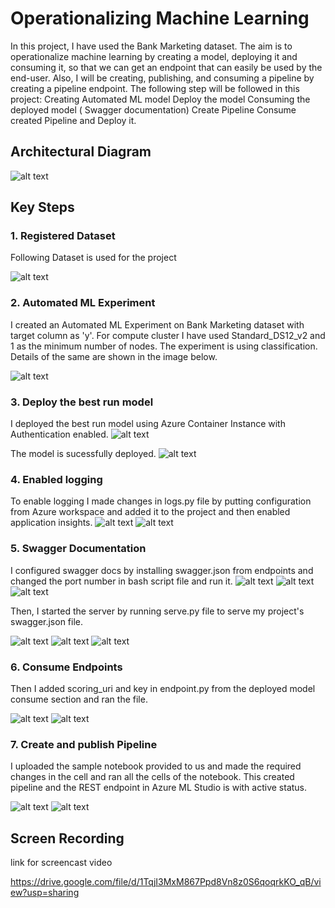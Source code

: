 


# Operationalizing Machine Learning

In this project, I have used the Bank Marketing dataset. The aim is to operationalize machine learning by creating a model, deploying it and consuming it, so that we can get an endpoint that can easily be used by the end-user. Also, I will be creating, publishing, and consuming a pipeline by creating a pipeline endpoint.
The following step will be followed in this project: Creating Automated ML model Deploy the model Consuming the deployed model ( Swagger documentation) Create Pipeline Consume created Pipeline and Deploy it.


## Architectural Diagram
![alt text](https://github.com/NikitaMahajan19/Operationalizing-Machine-Learning/blob/master/image/architecture%20diagram.JPG)

## Key Steps
### 1. Registered Dataset

Following Dataset is used for the project

![alt text](https://github.com/NikitaMahajan19/Operationalizing-Machine-Learning/blob/master/image/Registered%20Dataset.JPG)

### 2. Automated ML Experiment

I created an Automated ML Experiment on Bank Marketing dataset with target column as 'y'. For compute cluster I have used Standard_DS12_v2 and 1 as the minimum number of nodes. The experiment is using classification. Details of the same are shown in the image below.

![alt text](https://github.com/NikitaMahajan19/Operationalizing-Machine-Learning/blob/master/image/auto%20ml%20run.JPG)

### 3. Deploy the best run model

I deployed the best run model using Azure Container Instance with Authentication enabled.
![alt text](https://github.com/NikitaMahajan19/Operationalizing-Machine-Learning/blob/master/image/deployed%20model.JPG)

The model is sucessfully deployed.
![alt text](https://github.com/NikitaMahajan19/Operationalizing-Machine-Learning/blob/master/image/model%20healthy.JPG)

### 4. Enabled logging

To enable logging I made changes in logs.py file by putting configuration from Azure workspace and added it to the project and then enabled application insights.
![alt text](https://github.com/NikitaMahajan19/Operationalizing-Machine-Learning/blob/master/image/logs1.JPG)
![alt text](https://github.com/NikitaMahajan19/Operationalizing-Machine-Learning/blob/master/image/logs2.JPG)

### 5. Swagger Documentation



I configured swagger docs by installing swagger.json from endpoints and changed the port number in bash script file and run it.
![alt text](https://github.com/NikitaMahajan19/Operationalizing-Machine-Learning/blob/master/image/swagger.sh1.JPG)
![alt text](https://github.com/NikitaMahajan19/Operationalizing-Machine-Learning/blob/master/image/swagger.sh%202.JPG)
![alt text](https://github.com/NikitaMahajan19/Operationalizing-Machine-Learning/blob/master/image/sw.png)

Then, I started the server by running serve.py file to serve my project's swagger.json file.

![alt text](https://github.com/NikitaMahajan19/Operationalizing-Machine-Learning/blob/master/image/swagger%20output.png)
![alt text](https://github.com/NikitaMahajan19/Operationalizing-Machine-Learning/blob/master/image/swagger1.png)
![alt text](https://github.com/NikitaMahajan19/Operationalizing-Machine-Learning/blob/master/image/swagger2.png)

### 6. Consume Endpoints

Then I added  scoring_uri and key in endpoint.py from the deployed model consume section and ran the file.

![alt text](https://github.com/NikitaMahajan19/Operationalizing-Machine-Learning/blob/master/image/endpoint%20file.JPG)
![alt text](https://github.com/NikitaMahajan19/Operationalizing-Machine-Learning/blob/master/image/output.png)

### 7. Create and publish Pipeline

I uploaded the sample notebook provided to us and made the required changes in the cell and ran all the cells of the notebook. This created pipeline and the REST endpoint in Azure ML Studio is with active status.

![alt text](https://github.com/NikitaMahajan19/Operationalizing-Machine-Learning/blob/master/image/pipeline1.JPG)
![alt text](https://github.com/NikitaMahajan19/Operationalizing-Machine-Learning/blob/master/image/pipeline2.JPG)




## Screen Recording
link for screencast video

https://drive.google.com/file/d/1TqjI3MxM867Ppd8Vn8z0S6qoqrkKO_qB/view?usp=sharing
